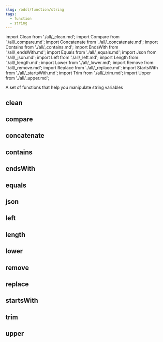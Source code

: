 ```yaml
---
slug: /odsl/function/string
tags:
  - function
  - string
---
```

import Clean from './all/_clean.md';
import Compare from './all/_compare.md';
import Concatenate from './all/_concatenate.md';
import Contains from './all/_contains.md';
import EndsWith from './all/_endsWith.md';
import Equals from './all/_equals.md';
import Json from './all/_json.md';
import Left from './all/_left.md';
import Length from './all/_length.md';
import Lower from './all/_lower.md';
import Remove from './all/_remove.md';
import Replace from './all/_replace.md';
import StartsWith from './all/_startsWith.md';
import Trim from './all/_trim.md';
import Upper from './all/_upper.md';

A set of functions that help you manipulate string variables

## clean
<Clean  />

## compare
<Compare />

## concatenate
<Concatenate />

## contains
<Contains  />

## endsWith
<EndsWith />

## equals
<Equals />

## json
<Json />

## left
<Left />

## length
<Length />

## lower
<Lower />

## remove
<Remove />

## replace
<Replace />

## startsWith
<StartsWith />

## trim
<Trim />

## upper
<Upper />
